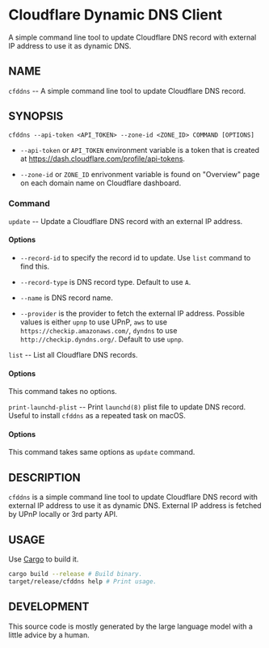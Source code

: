 Cloudflare Dynamic DNS Client
=============================

A simple command line tool to update Cloudflare DNS record with
external IP address to use it as dynamic DNS.

NAME
----

`cfddns` -- A simple command line tool to update Cloudflare DNS record.

SYNOPSIS
--------

```
cfddns --api-token <API_TOKEN> --zone-id <ZONE_ID> COMMAND [OPTIONS]
```

- `--api-token` or `API_TOKEN` environment variable is a token that is
  created at <https://dash.cloudflare.com/profile/api-tokens>.

- `--zone-id` or `ZONE_ID` enrivonment variable is found on "Overview"
  page on each domain name on Cloudflare dashboard.

### Command

`update` -- Update a Cloudflare DNS record with an external IP address.

#### Options

- `--record-id` to specify the record id to update. Use `list` command
  to find this.

- `--record-type` is DNS record type. Default to use `A`.

- `--name` is DNS record name.

- `--provider` is the provider to fetch the external IP address.
  Possible values is either
  `upnp` to use UPnP, `aws` to use `https://checkip.amazonaws.com/`,
  `dyndns` to use `http://checkip.dyndns.org/`.
  Default to use `upnp`.

`list` -- List all Cloudflare DNS records.

#### Options

This command takes no options.

`print-launchd-plist` -- Print `launchd(8)` plist file to update DNS record. Useful to install `cfddns` as a repeated task on macOS.

#### Options

This command takes same options as `update` command.

DESCRIPTION
-----------

`cfddns` is a simple command line tool to update Cloudflare DNS record
with external IP address to use it as dynamic DNS.
External IP address is fetched by UPnP locally or 3rd party API.


USAGE
-----

Use [Cargo](https://www.rust-lang.org/) to build it.

```bash
cargo build --release # Build binary.
target/release/cfddns help # Print usage.
```

DEVELOPMENT
-----------

This source code is mostly generated by the large language model with
a little advice by a human.
